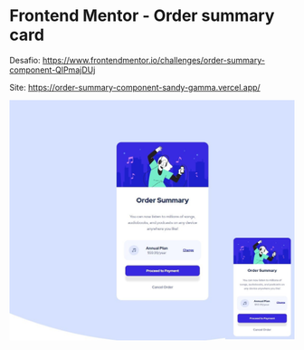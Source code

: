 # Frontend Mentor - Order summary card


Desafio: https://www.frontendmentor.io/challenges/order-summary-component-QlPmajDUj

Site: https://order-summary-component-sandy-gamma.vercel.app/

![prmergu](https://github.com/prmergu/frontendmentor_challenges/blob/main/order-summary-component/images/Screenshot.jpg)
